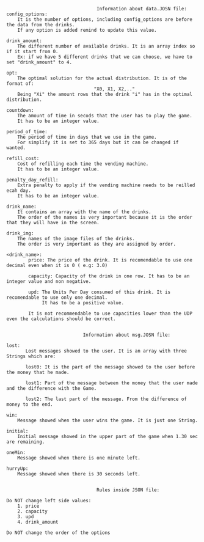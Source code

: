                                      Information about data.JOSN file:
    config_options:
        It is the number of options, including config_options are before the data from the drinks. 
        If any option is added remind to update this value.
        
    drink_amount:
        The different number of available drinks. It is an array index so if it start from 0.
        Ex: if we have 5 different drinks that we can choose, we have to set "drink_amount" to 4.    
        
    opt: 
        The optimal solution for the actual distribution. It is of the format of:
                                    "X0, X1, X2,.."
        Being "Xi" the amount rows that the drink "i" has in the optimal distribution.
        
    countdown:
        The amount of time in secods that the user has to play the game.
        It has to be an integer value.
        
    period_of_time:
        The period of time in days that we use in the game. 
        For simplify it is set to 365 days but it can be changed if wanted.
        
    refill_cost:
        Cost of refilling each time the vending machine.
        It has to be an integer value.
        
    penalty_day_refill:
        Extra penalty to apply if the vending machine needs to be reilled ecah day.
        It has to be an integer value.

    drink_name:
        It contains an array with the name of the drinks. 
        The order of the names is very important because it is the order that they will have in the screen.
        
    drink_img:
        The names of the image files of the drinks.
        The order is very important as they are assigned by order.
            
    <drink_name>: 
            price: The price of the drink. It is recomendable to use one decimal even when it is 0 ( e.g: 3.0)
            
            capacity: Capacity of the drink in one row. It has to be an integer value and non negative.
            
            upd: The Units Per Day consumed of this drink. It is recomendable to use only one decimal. 
                 It has to be a positive value.     
                 
            It is not recommendable to use capacities lower than the UDP even the calculations should be correct.
             
             
                                Information about msg.JOSN file:
                                
    lost:
           Lost messages showed to the user. It is an array with three Strings which are:
           
           lost0: It is the part of the message showed to the user before the money that he made.
           
           lost1: Part of the message between the money that the user made and the difference with the Game.
           
           lost2: The last part of the message. From the difference of money to the end.
           
    win:
        Message showed when the user wins the game. It is just one String.   
        
    initial: 
        Initial message showed in the upper part of the game when 1.30 sec are remaining.
        
    oneMin: 
        Message showed when there is one minute left.
        
    hurryUp: 
        Message showed when there is 30 seconds left.
        
                  
                                     Rules inside JSON file:
     
    Do NOT change left side values:
        1. price
        2. capacity
        3. upd
        4. drink_amount
        
    Do NOT change the order of the options

        
               
